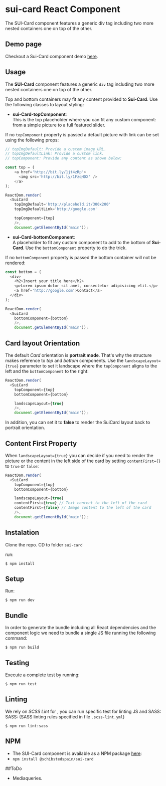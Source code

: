 # sui-card React Component

The SUI-Card component features a generic div tag including two more nested containers one on top of the other.

## Demo page

Checkout a Sui-Card component demo [here](http://sui-components.github.io/sui-card/).

## Usage

The **SUI-Card** component features a generic `div` tag including two more nested containers one on top of the other.

Top and bottom containers may fit any content provided to **Sui-Card**. Use the following classes to layout styling:

- **sui-Card-topComponent**: <br />
This is the top placeholder where you can fit any custom component: from a simple picture to a full featured slider.

If no `topComponent` property is passed a default picture with link can be set using the following props:

```javascript
// topImgDefault: Provide a custom image URL.
// topImgDefaultLink: Provide a custom link.
// topComponent: Provide any content as shown below:

const top = (
    <a href='http://bit.ly/1jt4zRp'>
      <img src='http://bit.ly/1FzqHDX' />
    </a>
);

ReactDom.render(
  <SuiCard
    topImgDefault='http://placehold.it/300x200'
    topImgDefaultLink='http://google.com'

    topComponent={top}
    />,
    document.getElementById('main'));
```

- **sui-Card-bottomComponent**: <br />
A placeholder to fit any custom component to add to the bottom of **Sui-Card**. Use the `bottomComponent` property to do the trick.

If no `bottomComponent` property is passed the bottom container will not be rendered:

```javascript
const bottom = (
  <div>
    <h2>Insert your title here</h2>
    <p>Lorem ipsum dolor sit amet, consectetur adipisicing elit.</p>
    <a href='http://google.com'>Contact</a>
  </div>
);

ReactDom.render(
  <SuiCard
    bottomComponent={bottom}
    />,
    document.getElementById('main'));
```

## Card layout Orientation
The default *Card* orientation is **portrait mode**. That's why the structure makes reference to *top* and *bottom* components.
Use the `landscapeLayout={true}` parameter to set it landscape where the `topComponent` aligns to the left and the `bottomComponent` to the right:

```javascript
ReactDom.render(
  <SuiCard
    topComponent={top}
    bottomComponent={bottom}

    landscapeLayout={true}
    />,
    document.getElementById('main'));
```
In addition, you can set it to **false** to render the SuiCard layout back to portrait orientation.

## Content First Property
When `landscapeLayout={true}` you can decide if you need to render the picture or the content in the left side of the card by setting `contentFirst={}` to `true` or `false`:

```javascript
ReactDom.render(
  <SuiCard
    topComponent={top}
    bottomComponent={bottom}

    landscapeLayout={true}
    contentFirst={true} // Text content to the left of the card
    contentFirst={false} // Image content to the left of the card
    />,
    document.getElementById('main'));
```

## Instalation
Clone the repo.
CD to folder `sui-card`

run:

```
$ npm install
```

## Setup

Run:

```
$ npm run dev
```

## Bundle
In order to generate the bundle including all React dependencies and the component logic we need to bundle a single JS file running the following command:
```
$ npm run build
```

## Testing
Execute a complete test by running:

```
$ npm run test
```

## Linting
We rely on *SCSS Lint* for , you can run specific test for linting JS and SASS:
SASS: (SASS linting rules specified in file `.scss-lint.yml`)

```
$ npm run lint:sass
```

## NPM
- The SUI-Card component is available as a NPM package [here](https://www.npmjs.com/package/@schibstedspain/sui-card):
- `npm install @schibstedspain/sui-card`

##ToDo

- Mediaqueries.
